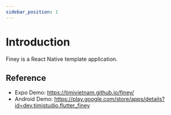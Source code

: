 ```yaml
---
sidebar_position: 1
---
```


# Introduction

Finey is a React Native template application.

## Reference

- Expo Demo: https://timivietnam.github.io/finey/
- Android Demo: https://play.google.com/store/apps/details?id=dev.timistudio.flutter_finey